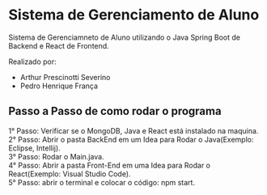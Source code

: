 # Sistema de Gerenciamento de Aluno
 Sistema de Gerenciamneto de Aluno utilizando o Java Spring Boot de Backend e React de Frontend.  
 
 Realizado por:  
   - Arthur Prescinotti Severino  
   - Pedro Henrique França

## Passo a Passo de como rodar o programa
 1° Passo: Verificar se o MongoDB, Java e React está instalado na maquina.  
 2° Passo: Abrir o pasta BackEnd em um Idea para Rodar o Java(Exemplo: Eclipse, Intellij).  
 3° Passo: Rodar o Main.java.  
 4° Passo: Abrir a pasta Front-End em uma Idea para Rodar o React(Exemplo: Visual Studio Code).    
 5° Passo: abrir o terminal e colocar o código: npm start.  
